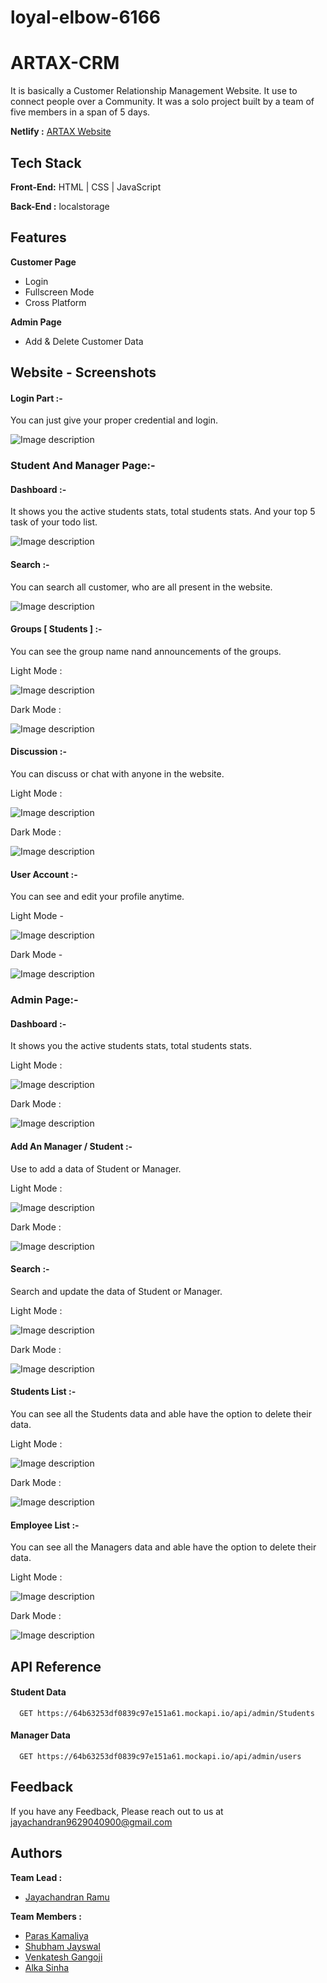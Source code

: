 # loyal-elbow-6166






# ARTAX-CRM
It is basically a Customer Relationship Management Website. It use to connect people over a  Community. It was a solo project built by a team of five members in a span of 5 days.

**Netlify :**  [ARTAX Website](https://connect-lms01.netlify.app/)
## Tech Stack

**Front-End:** HTML | CSS | JavaScript

**Back-End :** localstorage 


## Features

**Customer Page**
- Login 
- Fullscreen Mode
- Cross Platform

**Admin Page**
- Add & Delete Customer Data



## Website - Screenshots


#### Login Part :-

You can just give your proper credential and login.

![Image description](https://dev-to-uploads.s3.amazonaws.com/uploads/articles/fig80ob0908cl5ezwt24.png)


### Student And Manager Page:-

#### Dashboard :-
It shows you the active students stats, total students stats. And your top 5 task of your todo list.


![Image description](https://dev-to-uploads.s3.amazonaws.com/uploads/articles/zcf91ien48nbon0p0m18.png)



#### Search :-
You can search all customer, who are all present in the website.


![Image description](https://dev-to-uploads.s3.amazonaws.com/uploads/articles/4cbigwlmrw8sby9cjawh.png)



#### Groups [ Students ] :-
You can see the group name nand announcements of the groups.

Light Mode :

![Image description](https://dev-to-uploads.s3.amazonaws.com/uploads/articles/8tqzt5zgt8oniww40wld.png)

Dark Mode :

![Image description](https://dev-to-uploads.s3.amazonaws.com/uploads/articles/51etlfeei4wxddxtd6jy.png)

#### Discussion :-
You can discuss or chat with anyone in the website.

Light Mode :

![Image description](https://dev-to-uploads.s3.amazonaws.com/uploads/articles/jx2lqpxnugwz7cx9fgnv.png)

Dark Mode :

![Image description](https://dev-to-uploads.s3.amazonaws.com/uploads/articles/maf3iwj91tlimjiatfiq.png)

#### User Account  :-
You can see and edit your profile anytime.

Light Mode - 

![Image description](https://dev-to-uploads.s3.amazonaws.com/uploads/articles/p8mu2cc43dgdtb3wa75r.png)

Dark Mode - 

![Image description](https://dev-to-uploads.s3.amazonaws.com/uploads/articles/8c0s1p4v24rl0qzvz7uf.png)

### Admin Page:-

#### Dashboard :-
It shows you the active students stats, total students stats. 

Light Mode :

![Image description](https://dev-to-uploads.s3.amazonaws.com/uploads/articles/9r309sf4umlc5t8dr95i.png)

Dark Mode :

![Image description](https://dev-to-uploads.s3.amazonaws.com/uploads/articles/p9fjbews8m5bm4jdinif.png)

#### Add An Manager / Student :-
Use to add a data of Student or Manager. 

Light Mode :

![Image description](https://dev-to-uploads.s3.amazonaws.com/uploads/articles/s8nf60m72bnb85b6auvj.png)

Dark Mode :

![Image description](https://dev-to-uploads.s3.amazonaws.com/uploads/articles/apet1w5c912tpg95ku6h.png)

#### Search :-
Search and update the data of Student or Manager. 

Light Mode :

![Image description](https://dev-to-uploads.s3.amazonaws.com/uploads/articles/vigv04c9b0n3kkvt8sy2.png)

Dark Mode :

![Image description](https://dev-to-uploads.s3.amazonaws.com/uploads/articles/gbf9kv0mg1f51jan2rxg.png)

#### Students List :-
You can see all the Students data and able have the option to delete their data.

Light Mode :

![Image description](https://dev-to-uploads.s3.amazonaws.com/uploads/articles/qxzc75bjmeaxjx5wubj4.png)

Dark Mode :

![Image description](https://dev-to-uploads.s3.amazonaws.com/uploads/articles/k37reaa32ytpiy8tsy5f.png)

#### Employee List :-
You can see all the Managers data and able have the option to delete their data.

Light Mode :

![Image description](https://dev-to-uploads.s3.amazonaws.com/uploads/articles/8pyz1nyz843faqc150g2.png)

Dark Mode :

![Image description](https://dev-to-uploads.s3.amazonaws.com/uploads/articles/1c97t8kh951oluq41p8s.png)









## API Reference

#### Student Data

```http
  GET https://64b63253df0839c97e151a61.mockapi.io/api/admin/Students
```

#### Manager Data

```http
  GET https://64b63253df0839c97e151a61.mockapi.io/api/admin/users
```





## Feedback

If you have any Feedback, Please reach out to us at jayachandran9629040900@gmail.com


## Authors

**Team Lead :**
- [Jayachandran Ramu](https://github.com/JayachandranRamu)

**Team Members :**
- [Paras Kamaliya](https://github.com/paraskamaliya)
- [Shubham Jayswal](https://github.com/shubham-masai)
- [Venkatesh Gangoji](https://github.com/Venky8073)
- [Alka Sinha](https://github.com/AlkaSinha5)


